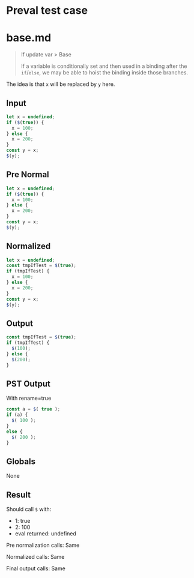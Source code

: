 # Preval test case

# base.md

> If update var > Base
>
> If a variable is conditionally set and then used in a binding after the `if`/`else`, we may be able to hoist the binding inside those branches.

The idea is that `x` will be replaced by `y` here.

## Input

`````js filename=intro
let x = undefined;
if ($(true)) {
  x = 100;
} else {
  x = 200;
}
const y = x;
$(y);
`````

## Pre Normal


`````js filename=intro
let x = undefined;
if ($(true)) {
  x = 100;
} else {
  x = 200;
}
const y = x;
$(y);
`````

## Normalized


`````js filename=intro
let x = undefined;
const tmpIfTest = $(true);
if (tmpIfTest) {
  x = 100;
} else {
  x = 200;
}
const y = x;
$(y);
`````

## Output


`````js filename=intro
const tmpIfTest = $(true);
if (tmpIfTest) {
  $(100);
} else {
  $(200);
}
`````

## PST Output

With rename=true

`````js filename=intro
const a = $( true );
if (a) {
  $( 100 );
}
else {
  $( 200 );
}
`````

## Globals

None

## Result

Should call `$` with:
 - 1: true
 - 2: 100
 - eval returned: undefined

Pre normalization calls: Same

Normalized calls: Same

Final output calls: Same
